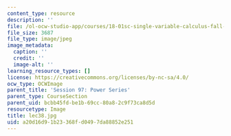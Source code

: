 ```yaml
---
content_type: resource
description: ''
file: /ol-ocw-studio-app/courses/18-01sc-single-variable-calculus-fall-2010/a20d16d91b23368fd0497da88852e251_lec38.jpg
file_size: 3687
file_type: image/jpeg
image_metadata:
  caption: ''
  credit: ''
  image-alt: ''
learning_resource_types: []
license: https://creativecommons.org/licenses/by-nc-sa/4.0/
ocw_type: OCWImage
parent_title: 'Session 97: Power Series'
parent_type: CourseSection
parent_uid: bcbb45fd-be1b-69cc-80a8-2c9f73ca8d5d
resourcetype: Image
title: lec38.jpg
uid: a20d16d9-1b23-368f-d049-7da88852e251
---
```

